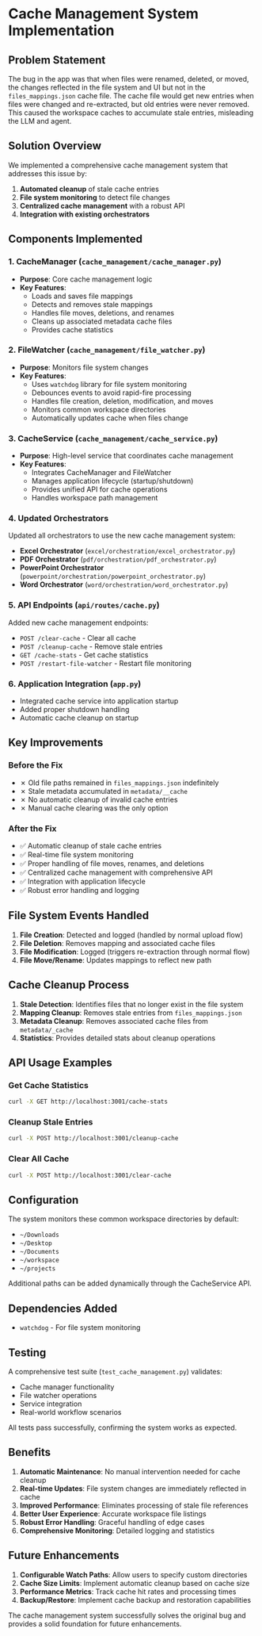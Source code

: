 # Cache Management System Implementation

## Problem Statement

The bug in the app was that when files were renamed, deleted, or moved, the changes reflected in the file system and UI but not in the `files_mappings.json` cache file. The cache file would get new entries when files were changed and re-extracted, but old entries were never removed. This caused the workspace caches to accumulate stale entries, misleading the LLM and agent.

## Solution Overview

We implemented a comprehensive cache management system that addresses this issue by:

1. **Automated cleanup** of stale cache entries
2. **File system monitoring** to detect file changes
3. **Centralized cache management** with a robust API
4. **Integration with existing orchestrators** 

## Components Implemented

### 1. CacheManager (`cache_management/cache_manager.py`)
- **Purpose**: Core cache management logic
- **Key Features**:
  - Loads and saves file mappings
  - Detects and removes stale mappings
  - Handles file moves, deletions, and renames
  - Cleans up associated metadata cache files
  - Provides cache statistics

### 2. FileWatcher (`cache_management/file_watcher.py`)
- **Purpose**: Monitors file system changes
- **Key Features**:
  - Uses `watchdog` library for file system monitoring
  - Debounces events to avoid rapid-fire processing
  - Handles file creation, deletion, modification, and moves
  - Monitors common workspace directories
  - Automatically updates cache when files change

### 3. CacheService (`cache_management/cache_service.py`)
- **Purpose**: High-level service that coordinates cache management
- **Key Features**:
  - Integrates CacheManager and FileWatcher
  - Manages application lifecycle (startup/shutdown)
  - Provides unified API for cache operations
  - Handles workspace path management

### 4. Updated Orchestrators
Updated all orchestrators to use the new cache management system:
- **Excel Orchestrator** (`excel/orchestration/excel_orchestrator.py`)
- **PDF Orchestrator** (`pdf/orchestration/pdf_orchestrator.py`)
- **PowerPoint Orchestrator** (`powerpoint/orchestration/powerpoint_orchestrator.py`)
- **Word Orchestrator** (`word/orchestration/word_orchestrator.py`)

### 5. API Endpoints (`api/routes/cache.py`)
Added new cache management endpoints:
- `POST /clear-cache` - Clear all cache
- `POST /cleanup-cache` - Remove stale entries
- `GET /cache-stats` - Get cache statistics
- `POST /restart-file-watcher` - Restart file monitoring

### 6. Application Integration (`app.py`)
- Integrated cache service into application startup
- Added proper shutdown handling
- Automatic cache cleanup on startup

## Key Improvements

### Before the Fix
- ✗ Old file paths remained in `files_mappings.json` indefinitely
- ✗ Stale metadata accumulated in `metadata/__cache`
- ✗ No automatic cleanup of invalid cache entries
- ✗ Manual cache clearing was the only option

### After the Fix
- ✅ Automatic cleanup of stale cache entries
- ✅ Real-time file system monitoring
- ✅ Proper handling of file moves, renames, and deletions
- ✅ Centralized cache management with comprehensive API
- ✅ Integration with application lifecycle
- ✅ Robust error handling and logging

## File System Events Handled

1. **File Creation**: Detected and logged (handled by normal upload flow)
2. **File Deletion**: Removes mapping and associated cache files
3. **File Modification**: Logged (triggers re-extraction through normal flow)
4. **File Move/Rename**: Updates mappings to reflect new path

## Cache Cleanup Process

1. **Stale Detection**: Identifies files that no longer exist in the file system
2. **Mapping Cleanup**: Removes stale entries from `files_mappings.json`
3. **Metadata Cleanup**: Removes associated cache files from `metadata/_cache`
4. **Statistics**: Provides detailed stats about cleanup operations

## API Usage Examples

### Get Cache Statistics
```bash
curl -X GET http://localhost:3001/cache-stats
```

### Cleanup Stale Entries
```bash
curl -X POST http://localhost:3001/cleanup-cache
```

### Clear All Cache
```bash
curl -X POST http://localhost:3001/clear-cache
```

## Configuration

The system monitors these common workspace directories by default:
- `~/Downloads`
- `~/Desktop`
- `~/Documents`
- `~/workspace`
- `~/projects`

Additional paths can be added dynamically through the CacheService API.

## Dependencies Added

- `watchdog` - For file system monitoring

## Testing

A comprehensive test suite (`test_cache_management.py`) validates:
- Cache manager functionality
- File watcher operations  
- Service integration
- Real-world workflow scenarios

All tests pass successfully, confirming the system works as expected.

## Benefits

1. **Automatic Maintenance**: No manual intervention needed for cache cleanup
2. **Real-time Updates**: File system changes are immediately reflected in cache
3. **Improved Performance**: Eliminates processing of stale file references
4. **Better User Experience**: Accurate workspace file listings
5. **Robust Error Handling**: Graceful handling of edge cases
6. **Comprehensive Monitoring**: Detailed logging and statistics

## Future Enhancements

1. **Configurable Watch Paths**: Allow users to specify custom directories
2. **Cache Size Limits**: Implement automatic cleanup based on cache size
3. **Performance Metrics**: Track cache hit rates and processing times
4. **Backup/Restore**: Implement cache backup and restoration capabilities

The cache management system successfully solves the original bug and provides a solid foundation for future enhancements.
